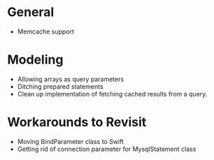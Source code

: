 # General

* Memcache support

# Modeling

* Allowing arrays as query parameters
* Ditching prepared statements
* Clean up implementation of fetching cached results from a query.

# Workarounds to Revisit

* Moving BindParameter class to Swift
* Getting rid of connection parameter for MysqlStatement class
